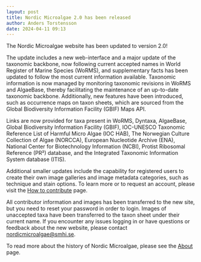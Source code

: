 ```yaml
---
layout: post
title: Nordic Microalgae 2.0 has been released
author: Anders Torstensson
date: 2024-04-11 09:13
---
```


The Nordic Microalgae website has been updated to version 2.0!

The update includes a new web-interface and a major update of the taxonomic backbone, now following current accepted names in World Register of Marine Species (WoRMS), and supplementary facts has been updated to follow the most current information available. Taxonomic information is now managed by monitoring taxonomic revisions in WoRMS and AlgaeBase, thereby facilitating the maintenance of an up-to-date taxonomic backbone. Additionally, new features have been introduced, such as occurrence maps on taxon sheets, which are sourced from the Global Biodiversity Information Facility (GBIF) Maps API. 

Links are now provided for taxa present in WoRMS, Dyntaxa, AlgaeBase, Global Biodiversity Information Facility (GBIF), IOC-UNESCO Taxonomic Reference List of Harmful Micro Algae (IOC HAB), The Norwegian Culture Collection of Algae (NORCCA), European Nucleotide Archive (ENA), National Center for Biotechnology Information (NCBI), Protist Ribosomal Reference (PR²) database, and the Integrated Taxonomic Information System database (ITIS).

Additional smaller updates include the capability for registered users to create their own image galleries and image metadata categories, such as technique and stain options. To learn more or to request an account, please visit the [How to contribute](/how-to-contribute/) page.

All contributor information and images has been transferred to the new site, but you need to reset your password in order to login. Images of unaccepted taxa have been transferred to the taxon sheet under their current name. If you encounter any issues logging in or have questions or feedback about the new website, please contact [nordicmicroalgae@smhi.se](mailto:nordicmicroalgae@smhi.se).

To read more about the history of Nordic Microalgae, please see the [About](/about/) page.

